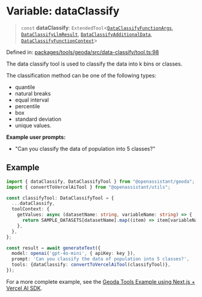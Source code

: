 # Variable: dataClassify

> `const` **dataClassify**: `ExtendedTool`\<[`DataClassifyFunctionArgs`](../type-aliases/DataClassifyFunctionArgs.md), [`DataClassifyLlmResult`](../type-aliases/DataClassifyLlmResult.md), [`DataClassifyAdditionalData`](../type-aliases/DataClassifyAdditionalData.md), [`DataClassifyFunctionContext`](../type-aliases/DataClassifyFunctionContext.md)\>

Defined in: [packages/tools/geoda/src/data-classify/tool.ts:98](https://github.com/GeoDaCenter/openassistant/blob/bc4037be52d89829440fcc4aaa1010be73719d16/packages/tools/geoda/src/data-classify/tool.ts#L98)

The data classify tool is used to classify the data into k bins or classes.

The classification method can be one of the following types:
- quantile
- natural breaks
- equal interval
- percentile
- box
- standard deviation
- unique values.

**Example user prompts:**
- "Can you classify the data of population into 5 classes?"

## Example

```typescript
import { dataClassify, DataClassifyTool } from "@openassistant/geoda";
import { convertToVercelAiTool } from "@openassistant/utils";

const classifyTool: DataClassifyTool = {
  ...dataClassify,
  toolContext: {
    getValues: async (datasetName: string, variableName: string) => {
      return SAMPLE_DATASETS[datasetName].map((item) => item[variableName]);
    },
  },
};

const result = await generateText({
  model: openai('gpt-4o-mini', { apiKey: key }),
  prompt: 'Can you classify the data of population into 5 classes?',
  tools: {dataClassify: convertToVercelAiTool(classifyTool)},
});

```

For a more complete example, see the [Geoda Tools Example using Next.js + Vercel AI SDK](https://github.com/openassistant/openassistant/tree/main/examples/vercel_geoda_example).

